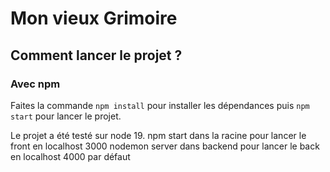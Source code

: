# Mon vieux Grimoire


## Comment lancer le projet ? 

### Avec npm

Faites la commande `npm install` pour installer les dépendances puis `npm start` pour lancer le projet. 

Le projet a été testé sur node 19. 
npm start dans la racine pour lancer le front en localhost 3000 
nodemon server dans backend pour lancer le back en localhost 4000 par défaut
